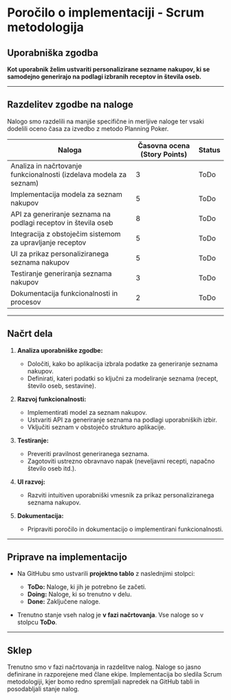 # Poročilo o implementaciji - Scrum metodologija

## Uporabniška zgodba
**Kot uporabnik želim ustvariti personalizirane sezname nakupov, ki se samodejno generirajo na podlagi izbranih receptov in števila oseb.**

---

## Razdelitev zgodbe na naloge
Nalogo smo razdelili na manjše specifične in merljive naloge ter vsaki dodelili oceno časa za izvedbo z metodo Planning Poker.

| Naloga                                                                 | Časovna ocena (Story Points) | Status     |
| ---------------------------------------------------------------------- | ---------------------------- | ---------- |
| Analiza in načrtovanje funkcionalnosti (izdelava modela za seznam)     | 3                            | ToDo       |
| Implementacija modela za seznam nakupov                                | 5                            | ToDo       |
| API za generiranje seznama na podlagi receptov in števila oseb         | 8                            | ToDo       |
| Integracija z obstoječim sistemom za upravljanje receptov              | 5                            | ToDo       |
| UI za prikaz personaliziranega seznama nakupov                         | 5                            | ToDo       |
| Testiranje generiranja seznama nakupov                                 | 3                            | ToDo       |
| Dokumentacija funkcionalnosti in procesov                             | 2                            | ToDo       |

---

## Načrt dela
1. **Analiza uporabniške zgodbe:**
    - Določiti, kako bo aplikacija izbrala podatke za generiranje seznama nakupov.
    - Definirati, kateri podatki so ključni za modeliranje seznama (recept, število oseb, sestavine).

2. **Razvoj funkcionalnosti:**
    - Implementirati model za seznam nakupov.
    - Ustvariti API za generiranje seznama na podlagi uporabniških izbir.
    - Vključiti seznam v obstoječo strukturo aplikacije.

3. **Testiranje:**
    - Preveriti pravilnost generiranega seznama.
    - Zagotoviti ustrezno obravnavo napak (neveljavni recepti, napačno število oseb itd.).

4. **UI razvoj:**
    - Razviti intuitiven uporabniški vmesnik za prikaz personaliziranega seznama nakupov.

5. **Dokumentacija:**
    - Pripraviti poročilo in dokumentacijo o implementirani funkcionalnosti.

---

## Priprave na implementacijo
- Na GitHubu smo ustvarili **projektno tablo** z naslednjimi stolpci:
    - **ToDo:** Naloge, ki jih je potrebno še začeti.
    - **Doing:** Naloge, ki so trenutno v delu.
    - **Done:** Zaključene naloge.

- Trenutno stanje vseh nalog je **v fazi načrtovanja**. Vse naloge so v stolpcu **ToDo**.

---

## Sklep
Trenutno smo v fazi načrtovanja in razdelitve nalog. Naloge so jasno definirane in razporejene med člane ekipe. Implementacija bo sledila Scrum metodologiji, kjer bomo redno spremljali napredek na GitHub tabli in posodabljali stanje nalog.
